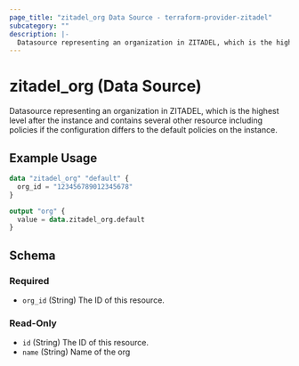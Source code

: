 ```yaml
---
page_title: "zitadel_org Data Source - terraform-provider-zitadel"
subcategory: ""
description: |-
  Datasource representing an organization in ZITADEL, which is the highest level after the instance and contains several other resource including policies if the configuration differs to the default policies on the instance.
---
```


# zitadel_org (Data Source)

Datasource representing an organization in ZITADEL, which is the highest level after the instance and contains several other resource including policies if the configuration differs to the default policies on the instance.

## Example Usage

```terraform
data "zitadel_org" "default" {
  org_id = "123456789012345678"
}

output "org" {
  value = data.zitadel_org.default
}
```

<!-- schema generated by tfplugindocs -->
## Schema

### Required

- `org_id` (String) The ID of this resource.

### Read-Only

- `id` (String) The ID of this resource.
- `name` (String) Name of the org
